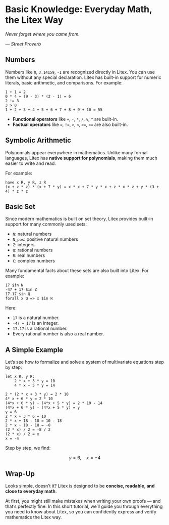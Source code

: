 # Basic Knowledge: Everyday Math, the Litex Way

_Never forget where you came from._

_— Street Proverb_

## Numbers

Numbers like `0`, `3.14159`, `-1` are recognized directly in Litex.
You can use them without any special declaration. Litex has built-in support for numeric literals, basic arithmetic, and comparisons. For example:

```litex
1 + 1 = 2
0 * 4 + (9 - 3) * (2 - 1) = 6
2 != 3
3 > 0
1 + 2 + 3 + 4 + 5 + 6 + 7 + 8 + 9 + 10 = 55
```

* **Functional operators** like `+`, `-`, `*`, `/`, `%`, `^` are built-in.
* **Factual operators** like `=`, `!=`, `>`, `<`, `>=`, `<=` are also built-in.

## Symbolic Arithmetic

Polynomials appear everywhere in mathematics.
Unlike many formal languages, Litex has **native support for polynomials**, making them much easier to write and read.

For example:

```litex
have x R, y R, z R
(x + z * z) * (x + 7 * y) = x * x + 7 * y * x + z * x * z + y * (3 + 4) * z * z
```

## Basic Set

Since modern mathematics is built on set theory, Litex provides built-in support for many commonly used sets:

* `N`: natural numbers
* `N_pos`: positive natural numbers
* `Z`: integers
* `Q`: rational numbers
* `R`: real numbers
* `C`: complex numbers

Many fundamental facts about these sets are also built into Litex. For example:

```litex
17 $in N
-47 + 17 $in Z
17.17 $in Q
forall x Q => x $in R
```

Here:

* `17` is a natural number.
* `-47 + 17` is an integer.
* `17.17` is a rational number.
* Every rational number is also a real number.

## A Simple Example

Let’s see how to formalize and solve a system of multivariate equations step by step:

```litex
let x R, y R:
    2 * x + 3 * y = 10
    4 * x + 5 * y = 14

2 * (2 * x + 3 * y) = 2 * 10
4* x + 6 * y = 2 * 10
(4*x + 6 * y) - (4*x + 5 * y) = 2 * 10 - 14
(4*x + 6 * y) - (4*x + 5 * y) = y
y = 6
2 * x + 3 * 6 = 10
2 * x + 18 - 18 = 10 - 18
2 * x + 18 - 18 = -8
(2 * x) / 2 = -8 / 2
(2 * x) / 2 = x
x = -4
```

Step by step, we find:

$$
y = 6, \quad x = -4
$$

## Wrap-Up

Looks simple, doesn’t it? Litex is designed to be **concise, readable, and close to everyday math**.

At first, you might still make mistakes when writing your own proofs — and that’s perfectly fine. In this short tutorial, we’ll guide you through everything you need to know about Litex, so you can confidently express and verify mathematics the Litex way.